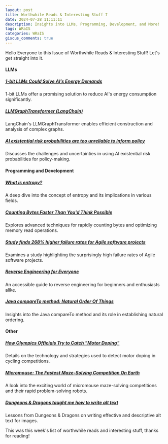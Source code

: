 ```yaml
---
layout: post
title: Worthwhile Reads & Interesting Stuff 7
date: 2024-07-28 11:11:11
description: Insights into LLMs, Programming, Development, and More!
tags: WRaIS
categories: WRaIS
giscus_comments: true
---
```


Hello Everyone to this Issue of Worthwhile Reads & Interesting Stuff!
Let's get straight into it.

#### LLMs
##### [1-bit LLMs Could Solve AI’s Energy Demands](https://spectrum.ieee.org/1-bit-llm)  
1-bit LLMs offer a promising solution to reduce AI's energy consumption significantly.

##### [LLMGraphTransformer (LangChain)](https://python.langchain.com/v0.1/docs/use_cases/graph/constructing/)  
LangChain's LLMGraphTransformer enables efficient construction and analysis of complex graphs.

##### [AI existential risk probabilities are too unreliable to inform policy](https://www.aisnakeoil.com/p/ai-existential-risk-probabilities)  
Discusses the challenges and uncertainties in using AI existential risk probabilities for policy-making.

#### Programming and Development
##### [What is entropy?](https://johncarlosbaez.wordpress.com/2024/07/20/what-is-entropy/)  
A deep dive into the concept of entropy and its implications in various fields.

##### [Counting Bytes Faster Than You'd Think Possible](https://blog.mattstuchlik.com/2024/07/21/fastest-memory-read.html)  
Explores advanced techniques for rapidly counting bytes and optimizing memory read operations.

##### [Study finds 268% higher failure rates for Agile software projects](https://www.theregister.com/2024/06/05/agile_failure_rates/)  
Examines a study highlighting the surprisingly high failure rates of Agile software projects.

##### [Reverse Engineering for Everyone](https://0xinfection.github.io/reversing/)  
An accessible guide to reverse engineering for beginners and enthusiasts alike.

##### [Java compareTo method: Natural Order Of Things](https://igorstechnoclub.com/java-compareto/)  
Insights into the Java compareTo method and its role in establishing natural ordering.

#### Other
##### [How Olympics Officials Try to Catch "Motor Doping"](https://spectrum.ieee.org/motor-doping-cycling)  
Details on the technology and strategies used to detect motor doping in cycling competitions.

##### [Micromouse: The Fastest Maze-Solving Competition On Earth](https://www.youtube.com/watch?v=ZMQbHMgK2rw)  
A look into the exciting world of micromouse maze-solving competitions and their rapid problem-solving robots.

##### [Dungeons & Dragons taught me how to write alt text](https://ericwbailey.website/published/dungeons-and-dragons-taught-me-how-to-write-alt-text/)  
Lessons from Dungeons & Dragons on writing effective and descriptive alt text for images.

This was this week's list of worthwhile reads and interesting stuff, thanks for reading!
